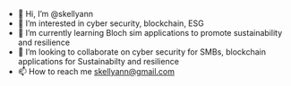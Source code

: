 - 👋 Hi, I’m @skellyann
- 👀 I’m interested in cyber security, blockchain, ESG
- 🌱 I’m currently learning Bloch sim applications to promote sustainability and resilience 
- 💞️ I’m looking to collaborate on cyber security for SMBs, blockchain applications for Sustainabilty and resilience 
- 📫 How to reach me skellyann@gmail.com

<!---
skellyann/skellyann is a ✨ special ✨ repository because its `README.md` (this file) appears on your GitHub profile.
You can click the Preview link to take a look at your changes.
--->
